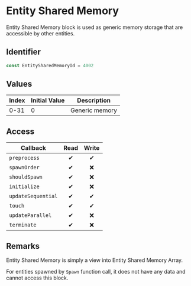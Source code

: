 # Entity Shared Memory

Entity Shared Memory block is used as generic memory storage that are accessible by other entities.

## Identifier

```ts
const EntitySharedMemoryId = 4002
```

## Values

| Index | Initial Value | Description    |
| ----- | ------------- | -------------- |
| 0-31  | 0             | Generic memory |

## Access

| Callback           | Read | Write |
| ------------------ | :--: | :---: |
| `preprocess`       |  ✔   |   ✔   |
| `spawnOrder`       |  ✔   |  ❌   |
| `shouldSpawn`      |  ✔   |  ❌   |
| `initialize`       |  ✔   |  ❌   |
| `updateSequential` |  ✔   |   ✔   |
| `touch`            |  ✔   |   ✔   |
| `updateParallel`   |  ✔   |  ❌   |
| `terminate`        |  ✔   |  ❌   |

## Remarks

Entity Shared Memory is simply a view into Entity Shared Memory Array.

For entities spawned by `Spawn` function call, it does not have any data and cannot access this block.
